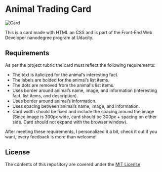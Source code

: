 # Animal Trading Card

![Card](../assets/card.png?raw=true)

This is a card made with HTML an CSS and is part of the Front-End Web Developer nanodegree program at Udacity.

## Requirements
As per the project rubric the card must reflect the following requirements:

* The text is italicized for the animal’s interesting fact.
* The labels are bolded for the animal’s list items.
* The dots are removed from the animal's list items.
* Uses border around animal’s name, image, and information (interesting fact, list items, and description).
* Uses border around animal’s information.
* Uses spacing between animal’s name, image, and information.
* Card width should be fixed and include the spacing around the image (Since image is 300px wide, card should be 300px + spacing on either side. Card should not expand with the browser window).

After meeting these requirements, I personalized it a bit, check it out if you want, every feedback is more than welcome! 

## License
The contents of this repository are covered under the [MIT License](./LICENSE?raw=true)
